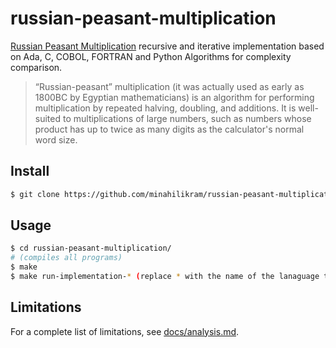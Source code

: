 # russian-peasant-multiplication

[Russian Peasant Multiplication](http://mathworld.wolfram.com/RussianMultiplication.html) recursive and iterative implementation based on Ada, C, COBOL, FORTRAN and Python Algorithms for complexity comparison.

> “Russian-peasant” multiplication (it was actually used as early as 1800BC by Egyptian
mathematicians) is an algorithm for performing multiplication by repeated halving, doubling, and
additions. It is well-suited to multiplications of large numbers, such as numbers whose product
has up to twice as many digits as the calculator's normal word size.

## Install

```sh
$ git clone https://github.com/minahilikram/russian-peasant-multiplication
```

## Usage

```sh
$ cd russian-peasant-multiplication/
# (compiles all programs)
$ make
$ make run-implementation-* (replace * with the name of the lanaguage to run)
```

## Limitations

For a complete list of limitations, see [docs/analysis.md](https://github.com/minahilikram/russian-peasant-multiplication/blob/master/docs/analysis.md).
